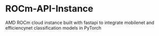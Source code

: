   # ROCm-API-Instance
AMD ROCm cloud instance built with fastapi to integrate mobilenet and efficiencynet classification models in PyTorch
